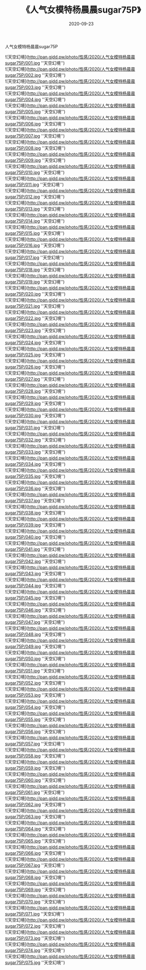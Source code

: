 ﻿---
layout: post
title:  《人气女模特杨晨晨sugar75P》
date:   2020-09-23
img: http://pan.gjdd.pw/photo/性感/2020/人气女模特杨晨晨sugar75P/000.jpg
categories: [美女, 性感, 泳衣]
---

人气女模特杨晨晨sugar75P



![天空幻境](http://pan.gjdd.pw/photo/性感/2020/人气女模特杨晨晨sugar75P/001.jpg ''天空幻境'') <br>
![天空幻境](http://pan.gjdd.pw/photo/性感/2020/人气女模特杨晨晨sugar75P/002.jpg ''天空幻境'') <br>
![天空幻境](http://pan.gjdd.pw/photo/性感/2020/人气女模特杨晨晨sugar75P/003.jpg ''天空幻境'') <br>
![天空幻境](http://pan.gjdd.pw/photo/性感/2020/人气女模特杨晨晨sugar75P/004.jpg ''天空幻境'') <br>
![天空幻境](http://pan.gjdd.pw/photo/性感/2020/人气女模特杨晨晨sugar75P/005.jpg ''天空幻境'') <br>
![天空幻境](http://pan.gjdd.pw/photo/性感/2020/人气女模特杨晨晨sugar75P/006.jpg ''天空幻境'') <br>
![天空幻境](http://pan.gjdd.pw/photo/性感/2020/人气女模特杨晨晨sugar75P/007.jpg ''天空幻境'') <br>
![天空幻境](http://pan.gjdd.pw/photo/性感/2020/人气女模特杨晨晨sugar75P/008.jpg ''天空幻境'') <br>
![天空幻境](http://pan.gjdd.pw/photo/性感/2020/人气女模特杨晨晨sugar75P/009.jpg ''天空幻境'') <br>
![天空幻境](http://pan.gjdd.pw/photo/性感/2020/人气女模特杨晨晨sugar75P/010.jpg ''天空幻境'') <br>
![天空幻境](http://pan.gjdd.pw/photo/性感/2020/人气女模特杨晨晨sugar75P/011.jpg ''天空幻境'') <br>
![天空幻境](http://pan.gjdd.pw/photo/性感/2020/人气女模特杨晨晨sugar75P/012.jpg ''天空幻境'') <br>
![天空幻境](http://pan.gjdd.pw/photo/性感/2020/人气女模特杨晨晨sugar75P/013.jpg ''天空幻境'') <br>
![天空幻境](http://pan.gjdd.pw/photo/性感/2020/人气女模特杨晨晨sugar75P/014.jpg ''天空幻境'') <br>
![天空幻境](http://pan.gjdd.pw/photo/性感/2020/人气女模特杨晨晨sugar75P/015.jpg ''天空幻境'') <br>
![天空幻境](http://pan.gjdd.pw/photo/性感/2020/人气女模特杨晨晨sugar75P/016.jpg ''天空幻境'') <br>
![天空幻境](http://pan.gjdd.pw/photo/性感/2020/人气女模特杨晨晨sugar75P/017.jpg ''天空幻境'') <br>
![天空幻境](http://pan.gjdd.pw/photo/性感/2020/人气女模特杨晨晨sugar75P/018.jpg ''天空幻境'') <br>
![天空幻境](http://pan.gjdd.pw/photo/性感/2020/人气女模特杨晨晨sugar75P/019.jpg ''天空幻境'') <br>
![天空幻境](http://pan.gjdd.pw/photo/性感/2020/人气女模特杨晨晨sugar75P/020.jpg ''天空幻境'') <br>
![天空幻境](http://pan.gjdd.pw/photo/性感/2020/人气女模特杨晨晨sugar75P/021.jpg ''天空幻境'') <br>
![天空幻境](http://pan.gjdd.pw/photo/性感/2020/人气女模特杨晨晨sugar75P/022.jpg ''天空幻境'') <br>
![天空幻境](http://pan.gjdd.pw/photo/性感/2020/人气女模特杨晨晨sugar75P/023.jpg ''天空幻境'') <br>
![天空幻境](http://pan.gjdd.pw/photo/性感/2020/人气女模特杨晨晨sugar75P/024.jpg ''天空幻境'') <br>
![天空幻境](http://pan.gjdd.pw/photo/性感/2020/人气女模特杨晨晨sugar75P/025.jpg ''天空幻境'') <br>
![天空幻境](http://pan.gjdd.pw/photo/性感/2020/人气女模特杨晨晨sugar75P/026.jpg ''天空幻境'') <br>
![天空幻境](http://pan.gjdd.pw/photo/性感/2020/人气女模特杨晨晨sugar75P/027.jpg ''天空幻境'') <br>
![天空幻境](http://pan.gjdd.pw/photo/性感/2020/人气女模特杨晨晨sugar75P/028.jpg ''天空幻境'') <br>
![天空幻境](http://pan.gjdd.pw/photo/性感/2020/人气女模特杨晨晨sugar75P/029.jpg ''天空幻境'') <br>
![天空幻境](http://pan.gjdd.pw/photo/性感/2020/人气女模特杨晨晨sugar75P/030.jpg ''天空幻境'') <br>
![天空幻境](http://pan.gjdd.pw/photo/性感/2020/人气女模特杨晨晨sugar75P/031.jpg ''天空幻境'') <br>
![天空幻境](http://pan.gjdd.pw/photo/性感/2020/人气女模特杨晨晨sugar75P/032.jpg ''天空幻境'') <br>
![天空幻境](http://pan.gjdd.pw/photo/性感/2020/人气女模特杨晨晨sugar75P/033.jpg ''天空幻境'') <br>
![天空幻境](http://pan.gjdd.pw/photo/性感/2020/人气女模特杨晨晨sugar75P/034.jpg ''天空幻境'') <br>
![天空幻境](http://pan.gjdd.pw/photo/性感/2020/人气女模特杨晨晨sugar75P/035.jpg ''天空幻境'') <br>
![天空幻境](http://pan.gjdd.pw/photo/性感/2020/人气女模特杨晨晨sugar75P/036.jpg ''天空幻境'') <br>
![天空幻境](http://pan.gjdd.pw/photo/性感/2020/人气女模特杨晨晨sugar75P/037.jpg ''天空幻境'') <br>
![天空幻境](http://pan.gjdd.pw/photo/性感/2020/人气女模特杨晨晨sugar75P/038.jpg ''天空幻境'') <br>
![天空幻境](http://pan.gjdd.pw/photo/性感/2020/人气女模特杨晨晨sugar75P/039.jpg ''天空幻境'') <br>
![天空幻境](http://pan.gjdd.pw/photo/性感/2020/人气女模特杨晨晨sugar75P/040.jpg ''天空幻境'') <br>
![天空幻境](http://pan.gjdd.pw/photo/性感/2020/人气女模特杨晨晨sugar75P/041.jpg ''天空幻境'') <br>
![天空幻境](http://pan.gjdd.pw/photo/性感/2020/人气女模特杨晨晨sugar75P/042.jpg ''天空幻境'') <br>
![天空幻境](http://pan.gjdd.pw/photo/性感/2020/人气女模特杨晨晨sugar75P/043.jpg ''天空幻境'') <br>
![天空幻境](http://pan.gjdd.pw/photo/性感/2020/人气女模特杨晨晨sugar75P/044.jpg ''天空幻境'') <br>
![天空幻境](http://pan.gjdd.pw/photo/性感/2020/人气女模特杨晨晨sugar75P/045.jpg ''天空幻境'') <br>
![天空幻境](http://pan.gjdd.pw/photo/性感/2020/人气女模特杨晨晨sugar75P/046.jpg ''天空幻境'') <br>
![天空幻境](http://pan.gjdd.pw/photo/性感/2020/人气女模特杨晨晨sugar75P/047.jpg ''天空幻境'') <br>
![天空幻境](http://pan.gjdd.pw/photo/性感/2020/人气女模特杨晨晨sugar75P/048.jpg ''天空幻境'') <br>
![天空幻境](http://pan.gjdd.pw/photo/性感/2020/人气女模特杨晨晨sugar75P/049.jpg ''天空幻境'') <br>
![天空幻境](http://pan.gjdd.pw/photo/性感/2020/人气女模特杨晨晨sugar75P/050.jpg ''天空幻境'') <br>
![天空幻境](http://pan.gjdd.pw/photo/性感/2020/人气女模特杨晨晨sugar75P/051.jpg ''天空幻境'') <br>
![天空幻境](http://pan.gjdd.pw/photo/性感/2020/人气女模特杨晨晨sugar75P/052.jpg ''天空幻境'') <br>
![天空幻境](http://pan.gjdd.pw/photo/性感/2020/人气女模特杨晨晨sugar75P/053.jpg ''天空幻境'') <br>
![天空幻境](http://pan.gjdd.pw/photo/性感/2020/人气女模特杨晨晨sugar75P/054.jpg ''天空幻境'') <br>
![天空幻境](http://pan.gjdd.pw/photo/性感/2020/人气女模特杨晨晨sugar75P/055.jpg ''天空幻境'') <br>
![天空幻境](http://pan.gjdd.pw/photo/性感/2020/人气女模特杨晨晨sugar75P/056.jpg ''天空幻境'') <br>
![天空幻境](http://pan.gjdd.pw/photo/性感/2020/人气女模特杨晨晨sugar75P/057.jpg ''天空幻境'') <br>
![天空幻境](http://pan.gjdd.pw/photo/性感/2020/人气女模特杨晨晨sugar75P/058.jpg ''天空幻境'') <br>
![天空幻境](http://pan.gjdd.pw/photo/性感/2020/人气女模特杨晨晨sugar75P/059.jpg ''天空幻境'') <br>
![天空幻境](http://pan.gjdd.pw/photo/性感/2020/人气女模特杨晨晨sugar75P/060.jpg ''天空幻境'') <br>
![天空幻境](http://pan.gjdd.pw/photo/性感/2020/人气女模特杨晨晨sugar75P/061.jpg ''天空幻境'') <br>
![天空幻境](http://pan.gjdd.pw/photo/性感/2020/人气女模特杨晨晨sugar75P/062.jpg ''天空幻境'') <br>
![天空幻境](http://pan.gjdd.pw/photo/性感/2020/人气女模特杨晨晨sugar75P/063.jpg ''天空幻境'') <br>
![天空幻境](http://pan.gjdd.pw/photo/性感/2020/人气女模特杨晨晨sugar75P/064.jpg ''天空幻境'') <br>
![天空幻境](http://pan.gjdd.pw/photo/性感/2020/人气女模特杨晨晨sugar75P/065.jpg ''天空幻境'') <br>
![天空幻境](http://pan.gjdd.pw/photo/性感/2020/人气女模特杨晨晨sugar75P/066.jpg ''天空幻境'') <br>
![天空幻境](http://pan.gjdd.pw/photo/性感/2020/人气女模特杨晨晨sugar75P/067.jpg ''天空幻境'') <br>
![天空幻境](http://pan.gjdd.pw/photo/性感/2020/人气女模特杨晨晨sugar75P/068.jpg ''天空幻境'') <br>
![天空幻境](http://pan.gjdd.pw/photo/性感/2020/人气女模特杨晨晨sugar75P/069.jpg ''天空幻境'') <br>
![天空幻境](http://pan.gjdd.pw/photo/性感/2020/人气女模特杨晨晨sugar75P/070.jpg ''天空幻境'') <br>
![天空幻境](http://pan.gjdd.pw/photo/性感/2020/人气女模特杨晨晨sugar75P/071.jpg ''天空幻境'') <br>
![天空幻境](http://pan.gjdd.pw/photo/性感/2020/人气女模特杨晨晨sugar75P/072.jpg ''天空幻境'') <br>
![天空幻境](http://pan.gjdd.pw/photo/性感/2020/人气女模特杨晨晨sugar75P/073.jpg ''天空幻境'') <br>
![天空幻境](http://pan.gjdd.pw/photo/性感/2020/人气女模特杨晨晨sugar75P/074.jpg ''天空幻境'') <br>
![天空幻境](http://pan.gjdd.pw/photo/性感/2020/人气女模特杨晨晨sugar75P/075.jpg ''天空幻境'') <br>